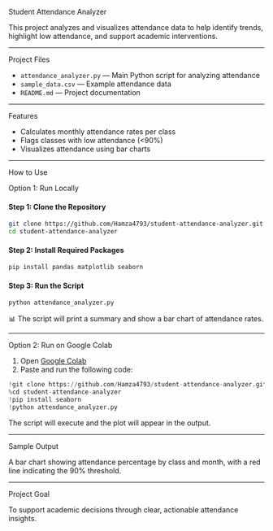  Student Attendance Analyzer

This project analyzes and visualizes attendance data to help identify trends, highlight low attendance, and support academic interventions.

---

Project Files

- `attendance_analyzer.py` — Main Python script for analyzing attendance
- `sample_data.csv` — Example attendance data
- `README.md` — Project documentation

---

 Features

- Calculates monthly attendance rates per class
- Flags classes with low attendance (<90%)
- Visualizes attendance using bar charts

---

 How to Use

 Option 1: Run Locally

#### Step 1: Clone the Repository

```bash
git clone https://github.com/Hamza4793/student-attendance-analyzer.git
cd student-attendance-analyzer
```

#### Step 2: Install Required Packages

```bash
pip install pandas matplotlib seaborn
```

#### Step 3: Run the Script

```bash
python attendance_analyzer.py
```

📊 The script will print a summary and show a bar chart of attendance rates.

---

Option 2: Run on Google Colab

1. Open [Google Colab](https://colab.research.google.com)
2. Paste and run the following code:

```python
!git clone https://github.com/Hamza4793/student-attendance-analyzer.git
%cd student-attendance-analyzer
!pip install seaborn
!python attendance_analyzer.py
```

The script will execute and the plot will appear in the output.

---

 Sample Output

A bar chart showing attendance percentage by class and month, with a red line indicating the 90% threshold.

---

 Project Goal

To support academic decisions through clear, actionable attendance insights.

